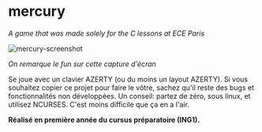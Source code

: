 # mercury
_A game that was made solely for the C lessons at ECE Paris_

![mercury-screenshot](https://user-images.githubusercontent.com/9111357/49322977-8805cd00-f515-11e8-9b84-061669e866b1.PNG)

_On remarque le fun sur cette capture d'écran_

Se joue avec un clavier AZERTY (ou du moins un layout AZERTY).
Si vous souhaitez copier ce projet pour faire le vôtre, sachez qu'il reste des bugs et fonctionnalités non développées.
Un conseil: partez de zéro, sous linux, et utilisez NCURSES. C'est moins difficile que ça en a l'air.

**Réalisé en première année du cursus préparatoire (ING1).**
